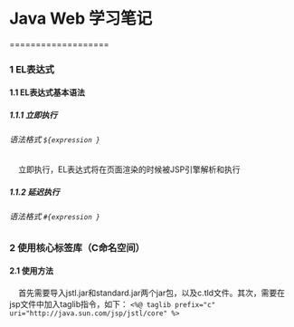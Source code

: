 # Java Web 学习笔记
===================
### 1 EL表达式
#### 1.1 EL表达式基本语法
##### 1.1.1 立即执行
######  语法格式 ` ${expression } `
&nbsp;&nbsp;&nbsp;&nbsp;立即执行，EL表达式将在页面渲染的时候被JSP引擎解析和执行  

##### 1.1.2 延迟执行
######  语法格式 ` #{expression } `

### 2 使用核心标签库（C命名空间）
#### 2.1 使用方法
&nbsp;&nbsp;&nbsp;&nbsp;首先需要导入jstl.jar和standard.jar两个jar包，以及c.tld文件。其次，需要在jsp文件中加入taglib指令，如下：
		` <%@ taglib prefix="c" uri="http://java.sun.com/jsp/jstl/core" %> `
